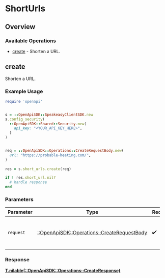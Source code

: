 # ShortUrls

## Overview

### Available Operations

* [create](#create) - Shorten a URL.

## create

Shorten a URL.

### Example Usage

```ruby
require 'openapi'


s = ::OpenApiSDK::SpeakeasyClientSDK.new
s.config_security(
  ::OpenApiSDK::Shared::Security.new(
    api_key: "<YOUR_API_KEY_HERE>",
  )
)


req = ::OpenApiSDK::Operations::CreateRequestBody.new(
  url: "https://probable-heating.com/",
)
    
res = s.short_urls.create(req)

if ! res.short_url.nil?
  # handle response
end

```

### Parameters

| Parameter                                                                                   | Type                                                                                        | Required                                                                                    | Description                                                                                 |
| ------------------------------------------------------------------------------------------- | ------------------------------------------------------------------------------------------- | ------------------------------------------------------------------------------------------- | ------------------------------------------------------------------------------------------- |
| `request`                                                                                   | [::OpenApiSDK::Operations::CreateRequestBody](../../models/operations/createrequestbody.md) | :heavy_check_mark:                                                                          | The request object to use for the request.                                                  |

### Response

**[T.nilable(::OpenApiSDK::Operations::CreateResponse)](../../models/operations/createresponse.md)**

